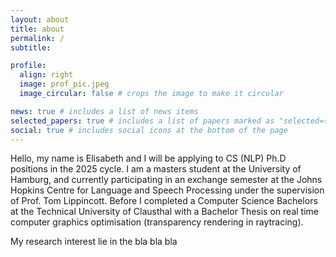 ```yaml
---
layout: about
title: about
permalink: /
subtitle:

profile:
  align: right
  image: prof_pic.jpeg
  image_circular: false # crops the image to make it circular

news: true # includes a list of news items
selected_papers: true # includes a list of papers marked as "selected={true}"
social: true # includes social icons at the bottom of the page
---
```




Hello, my name is Elisabeth and I will be applying to CS (NLP) Ph.D positions in the 2025 cycle. 
I am a masters student at the University of Hamburg, and currently participating in an exchange semester at the Johns Hopkins Centre for Language and Speech Processing under the supervision of Prof. Tom Lippincott. Before I completed a Computer Science Bachelors at the Technical University of Clausthal with a Bachelor Thesis on real time computer graphics optimisation (transparency rendering in raytracing).

My research interest lie in the bla bla bla
